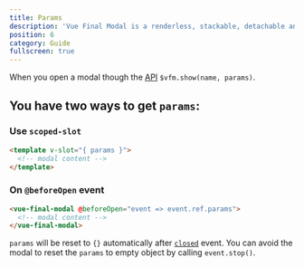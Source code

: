 ```yaml
---
title: Params
description: 'Vue Final Modal is a renderless, stackable, detachable and lightweight modal component.'
position: 6
category: Guide
fullscreen: true
---
```


When you open a modal though the [API](/api) `$vfm.show(name, params)`.

## You have two ways to get `params`:

### Use `scoped-slot`

```html
<template v-slot="{ params }">
  <!-- modal content -->
</template>
```

### On `@beforeOpen` event

```html
<vue-final-modal @beforeOpen="event => event.ref.params">
  <!-- modal content -->
</vue-final-modal>
```

<alert>`params` will be reset to `{}` automatically after [`closed`](/guide/events#closed) event. You can avoid the modal to reset the `params` to empty object by calling `event.stop()`.</alert>
